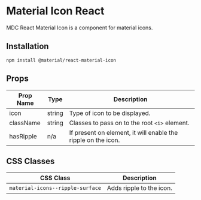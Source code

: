 # Material Icon React

MDC React Material Icon is a component for material icons.

## Installation

```
npm install @material/react-material-icon
```

## Props

Prop Name | Type | Description
--- | --- | ---
icon | string | Type of icon to be displayed.
className | string | Classes to pass on to the root `<i>` element.
hasRipple | n/a | If present on element, it will enable the ripple on the icon.


## CSS Classes

CSS Class | Description
--- | ---
`material-icons--ripple-surface` | Adds ripple to the icon.
